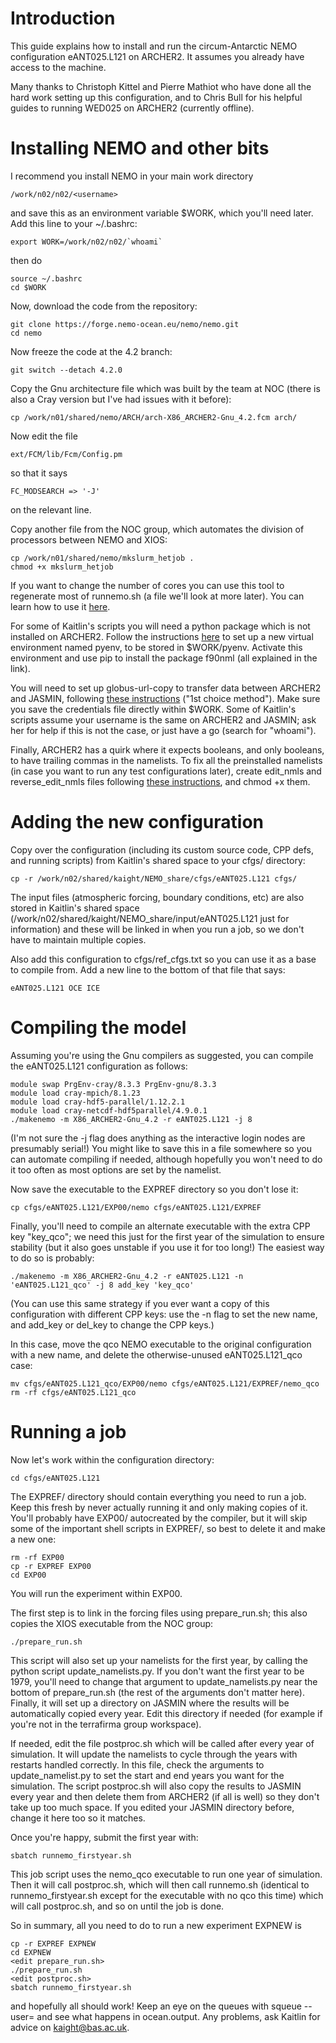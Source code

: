 # Introduction

This guide explains how to install and run the circum-Antarctic NEMO configuration eANT025.L121 on ARCHER2. It assumes you already have access to the machine.

Many thanks to Christoph Kittel and Pierre Mathiot who have done all the hard work setting up this configuration, and to Chris Bull for his helpful guides to running WED025 on ARCHER2 (currently offline).

# Installing NEMO and other bits

I recommend you install NEMO in your main work directory

    /work/n02/n02/<username>

and save this as an environment variable $WORK, which you'll need later. Add this line to your ~/.bashrc:

    export WORK=/work/n02/n02/`whoami`

then do

    source ~/.bashrc
    cd $WORK

Now, download the code from the repository:

    git clone https://forge.nemo-ocean.eu/nemo/nemo.git
    cd nemo

Now freeze the code at the 4.2 branch:

    git switch --detach 4.2.0

Copy the Gnu architecture file which was built by the team at NOC (there is also a Cray version but I've had issues with it before):

    cp /work/n01/shared/nemo/ARCH/arch-X86_ARCHER2-Gnu_4.2.fcm arch/

Now edit the file

    ext/FCM/lib/Fcm/Config.pm

so that it says

    FC_MODSEARCH => '-J'

on the relevant line.

Copy another file from the NOC group, which automates the division of processors between NEMO and XIOS:

    cp /work/n01/shared/nemo/mkslurm_hetjob .
    chmod +x mkslurm_hetjob

If you want to change the number of cores you can use this tool to regenerate most of runnemo.sh (a file we'll look at more later). You can learn how to use it [here](https://docs.archer2.ac.uk/research-software/nemo/).

For some of Kaitlin's scripts you will need a python package which is not installed on ARCHER2. Follow the instructions [here](https://docs.archer2.ac.uk/user-guide/python/) to set up a new virtual environment named pyenv, to be stored in $WORK/pyenv. Activate this environment and use pip to install the package f90nml (all explained in the link).

You will need to set up globus-url-copy to transfer data between ARCHER2 and JASMIN, following [these instructions](https://help.jasmin.ac.uk/article/4997-transfers-from-archer2) ("1st choice method"). Make sure you save the credentials file directly within $WORK. Some of Kaitlin's scripts assume your username is the same on ARCHER2 and JASMIN; ask her for help if this is not the case, or just have a go (search for "whoami").

Finally, ARCHER2 has a quirk where it expects booleans, and only booleans, to have trailing commas in the namelists. To fix all the preinstalled namelists (in case you want to run any test configurations later), create edit_nmls and reverse_edit_nmls files following [these instructions](https://forge.ipsl.jussieu.fr/nemo/ticket/2653), and chmod +x them.    

# Adding the new configuration

Copy over the configuration (including its custom source code, CPP defs, and running scripts) from Kaitlin's shared space to your cfgs/ directory:

    cp -r /work/n02/shared/kaight/NEMO_share/cfgs/eANT025.L121 cfgs/

The input files (atmospheric forcing, boundary conditions, etc) are also stored in Kaitlin's shared space (/work/n02/shared/kaight/NEMO_share/input/eANT025.L121 just for information) and these will be linked in when you run a job, so we don't have to maintain multiple copies.

Also add this configuration to cfgs/ref_cfgs.txt so you can use it as a base to compile from. Add a new line to the bottom of that file that says:

    eANT025.L121 OCE ICE

# Compiling the model

Assuming you're using the Gnu compilers as suggested, you can compile the eANT025.L121 configuration as follows:

    module swap PrgEnv-cray/8.3.3 PrgEnv-gnu/8.3.3
    module load cray-mpich/8.1.23 
    module load cray-hdf5-parallel/1.12.2.1 
    module load cray-netcdf-hdf5parallel/4.9.0.1
    ./makenemo -m X86_ARCHER2-Gnu_4.2 -r eANT025.L121 -j 8

(I'm not sure the -j flag does anything as the interactive login nodes are presumably serial!) You might like to save this in a file somewhere so you can automate compiling if needed, although hopefully you won't need to do it too often as most options are set by the namelist.

Now save the executable to the EXPREF directory so you don't lose it:

    cp cfgs/eANT025.L121/EXP00/nemo cfgs/eANT025.L121/EXPREF

Finally, you'll need to compile an alternate executable with the extra CPP key "key_qco"; we need this just for the first year of the simulation to ensure stability (but it also goes unstable if you use it for too long!) The easiest way to do so is probably:

    ./makenemo -m X86_ARCHER2-Gnu_4.2 -r eANT025.L121 -n 'eANT025.L121_qco' -j 8 add_key 'key_qco'

(You can use this same strategy if you ever want a copy of this configuration with different CPP keys: use the -n flag to set the new name, and add_key or del_key to change the CPP keys.)

In this case, move the qco NEMO executable to the original configuration with a new name, and delete the otherwise-unused eANT025.L121_qco case:

    mv cfgs/eANT025.L121_qco/EXP00/nemo cfgs/eANT025.L121/EXPREF/nemo_qco
    rm -rf cfgs/eANT025.L121_qco

# Running a job

Now let's work within the configuration directory:

    cd cfgs/eANT025.L121

The EXPREF/ directory should contain everything you need to run a job. Keep this fresh by never actually running it and only making copies of it. You'll probably have EXP00/ autocreated by the compiler, but it will skip some of the important shell scripts in EXPREF/, so best to delete it and make a new one:

    rm -rf EXP00
    cp -r EXPREF EXP00
    cd EXP00

You will run the experiment within EXP00.

The first step is to link in the forcing files using prepare_run.sh; this also copies the XIOS executable from the NOC group:

    ./prepare_run.sh

This script will also set up your namelists for the first year, by calling the python script update_namelists.py. If you don't want the first year to be 1979, you'll need to change that argument to update_namelists.py near the bottom of prepare_run.sh (the rest of the arguments don't matter here). Finally, it will set up a directory on JASMIN where the results will be automatically copied every year. Edit this directory if needed (for example if you're not in the terrafirma group workspace).

If needed, edit the file postproc.sh which will be called after every year of simulation. It will update the namelists to cycle through the years with restarts handled correctly. In this file, check the arguments to update_namelist.py to set the start and end years you want for the simulation. The script postproc.sh will also copy the results to JASMIN every year and then delete them from ARCHER2 (if all is well) so they don't take up too much space. If you edited your JASMIN directory before, change it here too so it matches.

Once you're happy, submit the first year with:

    sbatch runnemo_firstyear.sh

This job script uses the nemo_qco executable to run one year of simulation. Then it will call postproc.sh, which will then call runnemo.sh (identical to runnemo_firstyear.sh except for the executable with no qco this time) which will call postproc.sh, and so on until the job is done.

So in summary, all you need to do to run a new experiment EXPNEW is

    cp -r EXPREF EXPNEW
    cd EXPNEW
    <edit prepare_run.sh>
    ./prepare_run.sh
    <edit postproc.sh>
    sbatch runnemo_firstyear.sh

and hopefully all should work! Keep an eye on the queues with squeue --user=<username> and see what happens in ocean.output. Any problems, ask Kaitlin for advice on <kaight@bas.ac.uk>.
    